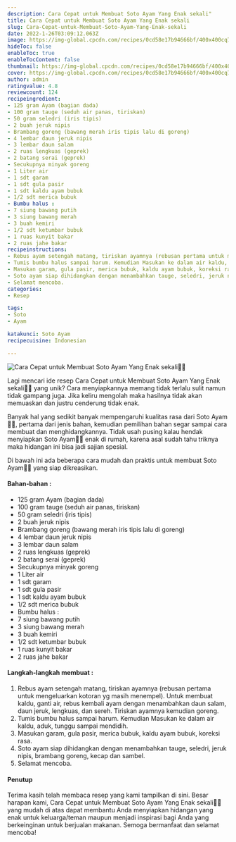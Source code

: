 ```yaml
---
description: Cara Cepat untuk Membuat Soto Ayam Yang Enak sekali"
title: Cara Cepat untuk Membuat Soto Ayam Yang Enak sekali
slug: Cara-Cepat-untuk-Membuat-Soto-Ayam-Yang-Enak-sekali
date: 2022-1-26T03:09:12.063Z
image: https://img-global.cpcdn.com/recipes/0cd58e17b94666bf/400x400cq70/photo.jpg
hideToc: false
enableToc: true
enableTocContent: false
thumbnail: https://img-global.cpcdn.com/recipes/0cd58e17b94666bf/400x400cq70/photo.jpg
cover: https://img-global.cpcdn.com/recipes/0cd58e17b94666bf/400x400cq70/photo.jpg
author: admin
ratingvalue: 4.8
reviewcount: 124
recipeingredient:
- 125 gram Ayam (bagian dada)
- 100 gram tauge (seduh air panas, tiriskan)
- 50 gram seledri (iris tipis)
- 2 buah jeruk nipis
- Brambang goreng (bawang merah iris tipis lalu di goreng)
- 4 lembar daun jeruk nipis
- 3 lembar daun salam
- 2 ruas lengkuas (geprek)
- 2 batang serai (geprek)
- Secukupnya minyak goreng
- 1 Liter air
- 1 sdt garam
- 1 sdt gula pasir
- 1 sdt kaldu ayam bubuk
- 1/2 sdt merica bubuk
- Bumbu halus :
- 7 siung bawang putih
- 3 siung bawang merah
- 3 buah kemiri
- 1/2 sdt ketumbar bubuk
- 1 ruas kunyit bakar
- 2 ruas jahe bakar
recipeinstructions:
- Rebus ayam setengah matang, tiriskan ayamnya (rebusan pertama untuk mengeluarkan kotoran yg masih menempel). Untuk membuat kaldu, ganti air, rebus kembali ayam dengan menambahkan daun salam, daun jeruk, lengkuas, dan sereh. Tiriskan ayamnya kemudian goreng.
- Tumis bumbu halus sampai harum. Kemudian Masukan ke dalam air kaldu, aduk, tunggu sampai mendidih.
- Masukan garam, gula pasir, merica bubuk, kaldu ayam bubuk, koreksi rasa.
- Soto ayam siap dihidangkan dengan menambahkan tauge, seledri, jeruk nipis, brambang goreng, kecap dan sambel.
- Selamat mencoba.
categories:
- Resep

tags:
- Soto
- Ayam

katakunci: Soto Ayam
recipecuisine: Indonesian

---
```


![Cara Cepat untuk Membuat Soto Ayam Yang Enak sekali👩‍🍳](https://img-global.cpcdn.com/recipes/0cd58e17b94666bf/400x400cq70/photo.jpg)

Lagi mencari ide resep Cara Cepat untuk Membuat Soto Ayam Yang Enak sekali👩‍🍳 yang unik? Cara menyiapkannya memang tidak terlalu sulit namun tidak gampang juga. Jika keliru mengolah maka hasilnya tidak akan memuaskan dan justru cenderung tidak enak.

Banyak hal yang sedikit banyak mempengaruhi kualitas rasa dari Soto Ayam👩‍🍳, pertama dari jenis bahan, kemudian pemilihan bahan segar sampai cara membuat dan menghidangkannya. Tidak usah pusing kalau hendak menyiapkan Soto Ayam👩‍🍳 enak di rumah, karena asal sudah tahu triknya maka hidangan ini bisa jadi sajian spesial.

Di bawah ini ada beberapa cara mudah dan praktis untuk membuat Soto Ayam👩‍🍳 yang siap dikreasikan.

<!--inarticleads1-->

#### Bahan-bahan :

- 125 gram Ayam (bagian dada)
- 100 gram tauge (seduh air panas, tiriskan)
- 50 gram seledri (iris tipis)
- 2 buah jeruk nipis
- Brambang goreng (bawang merah iris tipis lalu di goreng)
- 4 lembar daun jeruk nipis
- 3 lembar daun salam
- 2 ruas lengkuas (geprek)
- 2 batang serai (geprek)
- Secukupnya minyak goreng
- 1 Liter air
- 1 sdt garam
- 1 sdt gula pasir
- 1 sdt kaldu ayam bubuk
- 1/2 sdt merica bubuk
- Bumbu halus :
- 7 siung bawang putih
- 3 siung bawang merah
- 3 buah kemiri
- 1/2 sdt ketumbar bubuk
- 1 ruas kunyit bakar
- 2 ruas jahe bakar

<!--inarticleads2-->

#### Langkah-langkah membuat :

1. Rebus ayam setengah matang, tiriskan ayamnya (rebusan pertama untuk mengeluarkan kotoran yg masih menempel). Untuk membuat kaldu, ganti air, rebus kembali ayam dengan menambahkan daun salam, daun jeruk, lengkuas, dan sereh. Tiriskan ayamnya kemudian goreng.
1. Tumis bumbu halus sampai harum. Kemudian Masukan ke dalam air kaldu, aduk, tunggu sampai mendidih.
1. Masukan garam, gula pasir, merica bubuk, kaldu ayam bubuk, koreksi rasa.
1. Soto ayam siap dihidangkan dengan menambahkan tauge, seledri, jeruk nipis, brambang goreng, kecap dan sambel.
1. Selamat mencoba.

#### Penutup

Terima kasih telah membaca resep yang kami tampilkan di sini. Besar harapan kami, Cara Cepat untuk Membuat Soto Ayam Yang Enak sekali👩‍🍳 yang mudah di atas dapat membantu Anda menyiapkan hidangan yang enak untuk keluarga/teman maupun menjadi inspirasi bagi Anda yang berkeinginan untuk berjualan makanan. Semoga bermanfaat dan selamat mencoba!